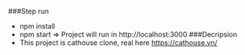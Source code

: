 ###Step run
- npm install
- npm start => Project will run in http://localhost:3000
###Decripsion
- This project is cathouse clone, real here https://cathouse.vn/
